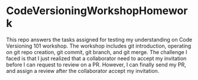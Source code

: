 # CodeVersioningWorkshopHomework

This repo answers the tasks assigned for testing my understanding on Code Versioning 101 workshop. The workshop includes git introduction, operating on git repo creation, git commit, git branch, and git merge. The challenge I faced is that I just realized that a collaborator need to accept my invitation before I can request to review on a PR. However, I can finally send my PR, and assign a review after the collaborator accept my invitation.

